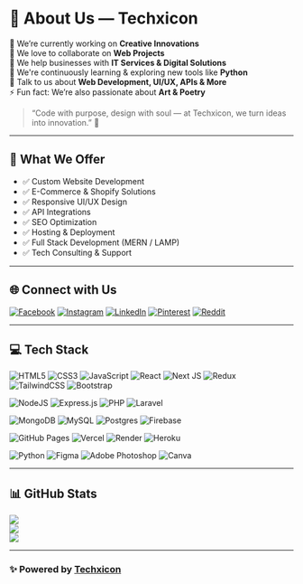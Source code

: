 # 💫 About Us — Techxicon

🔭 We’re currently working on **Creative Innovations**  
👯 We love to collaborate on **Web Projects**  
🤝 We help businesses with **IT Services & Digital Solutions**  
🌱 We're continuously learning & exploring new tools like **Python**  
💬 Talk to us about **Web Development, UI/UX, APIs & More**  
⚡ Fun fact: We’re also passionate about **Art & Poetry**

> “Code with purpose, design with soul — at Techxicon, we turn ideas into innovation.” 🚀

---

## 🚀 What We Offer

- ✅ Custom Website Development  
- ✅ E-Commerce & Shopify Solutions  
- ✅ Responsive UI/UX Design  
- ✅ API Integrations  
- ✅ SEO Optimization  
- ✅ Hosting & Deployment  
- ✅ Full Stack Development (MERN / LAMP)  
- ✅ Tech Consulting & Support  

---

## 🌐 Connect with Us  
[![Facebook](https://img.shields.io/badge/Facebook-%231877F2.svg?logo=Facebook&logoColor=white)](https://facebook.com/itzmuhammadjazib) [![Instagram](https://img.shields.io/badge/Instagram-%23E4405F.svg?logo=Instagram&logoColor=white)](https://instagram.com/itxmuhammadjazib) [![LinkedIn](https://img.shields.io/badge/LinkedIn-%230077B5.svg?logo=linkedin&logoColor=white)](https://linkedin.com/in/mdjazib) [![Pinterest](https://img.shields.io/badge/Pinterest-%23E60023.svg?logo=Pinterest&logoColor=white)](https://pinterest.com/mjxdex) [![Reddit](https://img.shields.io/badge/Reddit-%23FF4500.svg?logo=Reddit&logoColor=white)](https://reddit.com/user/mdjazib)

---

## 💻 Tech Stack

<!-- Frontend -->
![HTML5](https://img.shields.io/badge/html5-%23E34F26.svg?style=flat-square&logo=html5&logoColor=white)
![CSS3](https://img.shields.io/badge/css3-%231572B6.svg?style=flat-square&logo=css3&logoColor=white)
![JavaScript](https://img.shields.io/badge/javascript-%23323330.svg?style=flat-square&logo=javascript&logoColor=%23F7DF1E)
![React](https://img.shields.io/badge/react-%2320232a.svg?style=flat-square&logo=react&logoColor=%2361DAFB)
![Next JS](https://img.shields.io/badge/Next-black?style=flat-square&logo=next.js&logoColor=white)
![Redux](https://img.shields.io/badge/redux-%23593d88.svg?style=flat-square&logo=redux&logoColor=white)
![TailwindCSS](https://img.shields.io/badge/tailwindcss-%2338B2AC.svg?style=flat-square&logo=tailwind-css&logoColor=white)
![Bootstrap](https://img.shields.io/badge/bootstrap-%238511FA.svg?style=flat-square&logo=bootstrap&logoColor=white)

<!-- Backend -->
![NodeJS](https://img.shields.io/badge/node.js-6DA55F?style=flat-square&logo=node.js&logoColor=white)
![Express.js](https://img.shields.io/badge/express.js-%23404d59.svg?style=flat-square&logo=express&logoColor=%2361DAFB)
![PHP](https://img.shields.io/badge/php-%23777BB4.svg?style=flat-square&logo=php&logoColor=white)
![Laravel](https://img.shields.io/badge/laravel-%23FF2D20.svg?style=flat-square&logo=laravel&logoColor=white)

<!-- Database -->
![MongoDB](https://img.shields.io/badge/MongoDB-%234ea94b.svg?style=flat-square&logo=mongodb&logoColor=white)
![MySQL](https://img.shields.io/badge/mysql-4479A1.svg?style=flat-square&logo=mysql&logoColor=white)
![Postgres](https://img.shields.io/badge/postgres-%23316192.svg?style=flat-square&logo=postgresql&logoColor=white)
![Firebase](https://img.shields.io/badge/firebase-%23039BE5.svg?style=flat-square&logo=firebase)

<!-- Tools & Platforms -->
![GitHub Pages](https://img.shields.io/badge/github%20pages-121013?style=flat-square&logo=github&logoColor=white)
![Vercel](https://img.shields.io/badge/vercel-%23000000.svg?style=flat-square&logo=vercel&logoColor=white)
![Render](https://img.shields.io/badge/render-%46E3B7.svg?style=flat-square&logo=render&logoColor=white)
![Heroku](https://img.shields.io/badge/heroku-%23430098.svg?style=flat-square&logo=heroku&logoColor=white)

<!-- Others -->
![Python](https://img.shields.io/badge/python-3670A0?style=flat-square&logo=python&logoColor=ffdd54)
![Figma](https://img.shields.io/badge/figma-%23F24E1E.svg?style=flat-square&logo=figma&logoColor=white)
![Adobe Photoshop](https://img.shields.io/badge/adobe%20photoshop-%2331A8FF.svg?style=flat-square&logo=adobe%20photoshop&logoColor=white)
![Canva](https://img.shields.io/badge/Canva-%2300C4CC.svg?style=flat-square&logo=Canva&logoColor=white)

---

## 📊 GitHub Stats

![](https://github-readme-stats.vercel.app/api?username=techxion&theme=dark&hide_border=false&include_all_commits=false&count_private=false)  
![](https://github-readme-streak-stats.herokuapp.com/?user=techxion&theme=dark&hide_border=false)  
![](https://github-readme-stats.vercel.app/api/top-langs/?username=techxion&theme=dark&hide_border=false&layout=compact)

---

### ✨ Powered by [Techxicon](https://github.com/techxicon)
